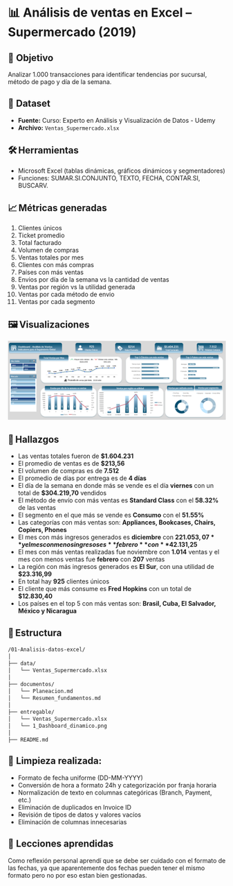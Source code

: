 # 📊 Análisis de ventas en Excel – Supermercado (2019)

## 🎯 Objetivo
Analizar 1.000 transacciones para identificar tendencias por sucursal, método de pago y día de la semana.

## 🔖 Dataset
- **Fuente:** Curso: Experto en Análisis y Visualización de Datos - Udemy
- **Archivo:** `Ventas_Supermercado.xlsx`

## 🛠️ Herramientas
- Microsoft Excel (tablas dinámicas, gráficos dinámicos y segmentadores)
- Funciones: SUMAR.SI.CONJUNTO, TEXTO, FECHA, CONTAR.SI, BUSCARV.

## 📈 Métricas generadas
1. Clientes únicos
2. Ticket promedio
3. Total facturado
4. Volumen de compras
5. Ventas totales por mes
6. Clientes con más compras
7. Países con más ventas
8. Envios por día de la semana vs la cantidad de ventas
9. Ventas por región vs la utilidad generada
10. Ventas por cada método de envio
11. Ventas por cada segmento 

## 🖼️ Visualizaciones
<img src="Entregables/1_Dashboard_dinamico.png" width="600" alt="Dashboard dinámico">

## 🧠 Hallazgos
- Las ventas totales fueron de **$1.604.231**
- El promedio de ventas es de **$213,56**
- El volumen de compras es de **7.512**
- El promedio de días por entrega es de **4 días**
- El día de la semana en donde más se vende es el día **viernes** con un total de **$304.219,70** vendidos
- El método de envío con más ventas es **Standard Class** con el **58.32%** de las ventas
- El segmento en el que más se vende es **Consumo** con el **51.55%**
- Las categorías con más ventas son: **Appliances, Bookcases, Chairs,  Copiers, Phones**
- El mes con más ingresos generados es **diciembre** con **$221.053,07** y el mes con menos ingresos es **febrero** con **$42.131,25**
- El mes con más ventas realizadas fue noviembre con **1.014** ventas y el mes con menos ventas fue **febrero** con **207** ventas
- La región con más ingresos generados es **El Sur**, con una utilidad de **$23.316,99**
- En total hay **925** clientes únicos
- El cliente que más consume es **Fred Hopkins** con un total de **$12.830,40**
- Los países en el top 5 con más ventas son: **Brasil, Cuba, El Salvador, México y Nicaragua**

## 📂 Estructura
```
/01-Analisis-datos-excel/
│
├── data/
│   └── Ventas_Supermercado.xlsx
│
├── documentos/
│   └── Planeacion.md
│   └── Resumen_fundamentos.md
│
├── entregable/
│   └── Ventas_Supermercado.xlsx
│   └── 1_Dashboard_dinamico.png
│
├── README.md
```

## 🧹 Limpieza realizada:
- Formato de fecha uniforme (DD-MM-YYYY)
- Conversión de hora a formato 24h y categorización por franja horaria
- Normalización de texto en columnas categóricas (Branch, Payment, etc.)
- Eliminación de duplicados en Invoice ID
- Revisión de tipos de datos y valores vacíos
- Eliminación de columnas innecesarias

## 🧪 Lecciones aprendidas
Como reflexión personal aprendí que se debe ser cuidado con el formato de las fechas, ya que aparentemente dos fechas pueden tener el mismo formato pero no por eso estan bien gestionadas. 